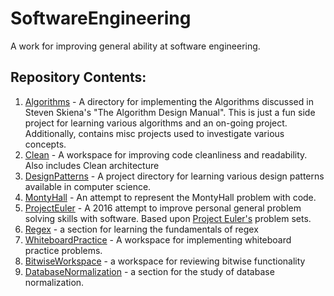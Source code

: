 # SoftwareEngineering
A work for improving general ability at software engineering.

## Repository Contents:
1. [Algorithms](./Algorithms) - A directory for implementing the Algorithms discussed in Steven Skiena's "The Algorithm Design Manual". This is just a fun side project for learning various algorithms and an on-going project. Additionally, contains misc projects used to investigate various concepts.
2. [Clean](./clean) - A workspace for improving code cleanliness and readability. Also includes Clean architecture
3. [DesignPatterns](./DesignPatterns) - A project directory for learning various design patterns available in computer science.
4. [MontyHall](./MontyHall) - An attempt to represent the MontyHall problem with code.
5. [ProjectEuler](./ProjectEuler) - A 2016 attempt to improve personal general problem solving skills with software. Based upon [Project Euler's](https://projecteuler.net/) problem sets.
7. [Regex](./Regex) - a section for learning the fundamentals of regex
8. [WhiteboardPractice](./WhiteboardPractice) - A workspace for implementing whiteboard practice problems.
9. [BitwiseWorkspace](./BitwiseWorkspace) - a workspace for reviewing bitwise functionality
10. [DatabaseNormalization](./DatabaseNormalization) - a section for the study of database normalization.
